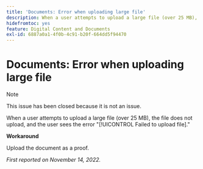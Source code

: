 ```yaml
---
title: 'Documents: Error when uploading large file'
description: When a user attempts to upload a large file (over 25 MB), the file does not upload, and the user sees the error Failed to upload file.
hidefromtoc: yes
feature: Digital Content and Documents
exl-id: 6887a0a1-4f0b-4c91-b20f-664dd5f94470
---
```

# Documents: Error when uploading large file

<!--This article is on WF and WFP TOCs-->

>[!NOTE]
>
>This issue has been closed because it is not an issue.

When a user attempts to upload a large file (over 25 MB), the file does not upload, and the user sees the error "[!UICONTROL Failed to upload file]."

**Workaround**

Upload the document as a proof.

_First reported on November 14, 2022._
